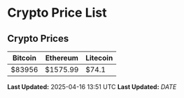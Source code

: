 # Crypto Price List

## Crypto Prices
| Bitcoin | Ethereum | Litecoin |
| ------- | -------- | -------- |
| $83956 | $1575.99 | $74.1 |
**Last Updated:** 2025-04-16 13:51 UTC
**Last Updated:** $DATE$
